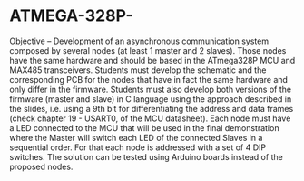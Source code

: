 # ATMEGA-328P-
Objective – Development of an asynchronous communication system composed by several nodes (at least 1 master and 2 slaves). Those nodes have the same hardware and should be based in the ATmega328P MCU and MAX485 transceivers. Students must develop the schematic and the corresponding PCB for the nodes that have in fact the same hardware and only differ in the firmware. Students must also develop both versions of the firmware (master and slave) in C language using the approach described in the slides, i.e. using a 9th bit for differentiating the address and data frames (check chapter 19 - USART0, of the MCU datasheet). Each node must have a LED connected to the MCU that will be used in the final demonstration where the Master will switch each LED of the connected Slaves in a sequential order. For that each node is addressed with a set of 4 DIP switches. The solution can be tested using Arduino boards instead of the proposed nodes.
